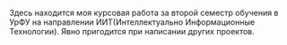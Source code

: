 Здесь находится моя курсовая работа за второй семестр обучения в УрФУ на направлении ИИТ(Интеллектуально Информационные Технологии). Явно пригодится при написании других проектов.

